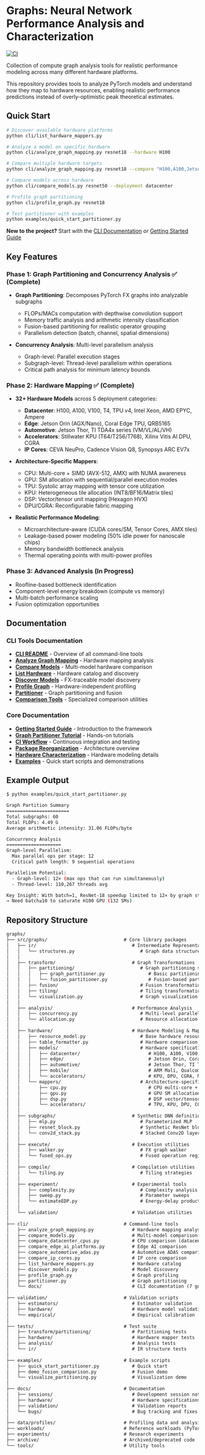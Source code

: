 # Graphs: Neural Network Performance Analysis and Characterization

[![CI](https://github.com/branes-ai/graphs/workflows/CI/badge.svg)](https://github.com/branes-ai/graphs/actions/workflows/ci.yml)

Collection of compute graph analysis tools for realistic performance modeling across many different hardware platforms.

This repository provides tools to analyze PyTorch models and understand how they map to hardware resources, enabling realistic performance predictions instead of overly-optimistic peak theoretical estimates.

## Quick Start

```bash
# Discover available hardware platforms
python cli/list_hardware_mappers.py

# Analyze a model on specific hardware
python cli/analyze_graph_mapping.py resnet18 --hardware H100

# Compare multiple hardware targets
python cli/analyze_graph_mapping.py resnet18 --compare "H100,A100,Jetson-Orin-AGX"

# Compare models across hardware
python cli/compare_models.py resnet50 --deployment datacenter

# Profile graph partitioning
python cli/profile_graph.py resnet18

# Test partitioner with examples
python examples/quick_start_partitioner.py
```

**New to the project?** Start with the [CLI Documentation](cli/README.md) or [Getting Started Guide](docs/getting_started.md)

## Key Features

### Phase 1: Graph Partitioning and Concurrency Analysis ✅ (Complete)

- **Graph Partitioning**: Decomposes PyTorch FX graphs into analyzable subgraphs
  - FLOPs/MACs computation with depthwise convolution support
  - Memory traffic analysis and arithmetic intensity classification
  - Fusion-based partitioning for realistic operator grouping
  - Parallelism detection (batch, channel, spatial dimensions)

- **Concurrency Analysis**: Multi-level parallelism analysis
  - Graph-level: Parallel execution stages
  - Subgraph-level: Thread-level parallelism within operations
  - Critical path analysis for minimum latency bounds

### Phase 2: Hardware Mapping ✅ (Complete)

- **32+ Hardware Models** across 5 deployment categories:
  - **Datacenter**: H100, A100, V100, T4, TPU v4, Intel Xeon, AMD EPYC, Ampere
  - **Edge**: Jetson Orin (AGX/Nano), Coral Edge TPU, QRB5165
  - **Automotive**: Jetson Thor, TI TDA4x series (VM/VL/AL/VH)
  - **Accelerators**: Stillwater KPU (T64/T256/T768), Xilinx Vitis AI DPU, CGRA
  - **IP Cores**: CEVA NeuPro, Cadence Vision Q8, Synopsys ARC EV7x

- **Architecture-Specific Mappers**:
  - CPU: Multi-core + SIMD (AVX-512, AMX) with NUMA awareness
  - GPU: SM allocation with sequential/parallel execution modes
  - TPU: Systolic array mapping with tensor core utilization
  - KPU: Heterogeneous tile allocation (INT8/BF16/Matrix tiles)
  - DSP: Vector/tensor unit mapping (Hexagon HVX)
  - DPU/CGRA: Reconfigurable fabric mapping

- **Realistic Performance Modeling**:
  - Microarchitecture-aware (CUDA cores/SM, Tensor Cores, AMX tiles)
  - Leakage-based power modeling (50% idle power for nanoscale chips)
  - Memory bandwidth bottleneck analysis
  - Thermal operating points with multi-power profiles

### Phase 3: Advanced Analysis (In Progress)

- Roofline-based bottleneck identification
- Component-level energy breakdown (compute vs memory)
- Multi-batch performance scaling
- Fusion optimization opportunities

## Documentation

### CLI Tools Documentation
- **[CLI README](cli/README.md)** - Overview of all command-line tools
- **[Analyze Graph Mapping](cli/docs/analyze_graph_mapping.md)** - Hardware mapping analysis
- **[Compare Models](cli/docs/compare_models.md)** - Multi-model hardware comparison
- **[List Hardware](cli/docs/list_hardware_mappers.md)** - Hardware catalog and discovery
- **[Discover Models](cli/docs/discover_models.md)** - FX-traceable model discovery
- **[Profile Graph](cli/docs/profile_graph.md)** - Hardware-independent profiling
- **[Partitioner](cli/docs/partitioner.md)** - Graph partitioning and fusion
- **[Comparison Tools](cli/docs/comparison_tools.md)** - Specialized comparison utilities

### Core Documentation
- **[Getting Started Guide](docs/getting_started.md)** - Introduction to the framework
- **[Graph Partitioner Tutorial](docs/graph_partitioner_tutorial.md)** - Hands-on tutorials
- **[CI Workflow](docs/ci_workflow.md)** - Continuous integration and testing
- **[Package Reorganization](docs/sessions/2025-10-24_package_reorganization.md)** - Architecture overview
- **[Hardware Characterization](docs/hardware_characterization_2025-10.md)** - Hardware modeling details
- **[Examples](examples/)** - Quick start scripts and demonstrations

## Example Output

```bash
$ python examples/quick_start_partitioner.py

Graph Partition Summary
=======================
Total subgraphs: 60
Total FLOPs: 4.49 G
Average arithmetic intensity: 31.06 FLOPs/byte

Concurrency Analysis
====================
Graph-level Parallelism:
  Max parallel ops per stage: 12
  Critical path length: 9 sequential operations

Parallelism Potential:
  - Graph-level: 12× (max ops that can run simultaneously)
  - Thread-level: 110,267 threads avg

Key Insight: With batch=1, ResNet-18 speedup limited to 12× by graph structure
→ Need batch≥10 to saturate H100 GPU (132 SMs)
```

## Repository Structure

```txt
graphs/
├── src/graphs/                            # Core library packages
│   ├── ir/                                   # Intermediate Representation
│   │   └── structures.py                        # Graph data structures (SubgraphDescriptor, etc.)
│   │
│   ├── transform/                            # Graph Transformations
│   │   ├── partitioning/                        # Graph partitioning strategies
│   │   │   ├── graph_partitioner.py                # Basic partitioning
│   │   │   └── fusion_partitioner.py               # Fusion-based partitioning
│   │   ├── fusion/                              # Fusion transformations (future)
│   │   ├── tiling/                              # Tiling transformations (future)
│   │   └── visualization.py                     # Graph visualization
│   │
│   ├── analysis/                             # Performance Analysis
│   │   ├── concurrency.py                       # Multi-level parallelism analysis
│   │   └── allocation.py                        # Resource allocation analysis
│   │
│   ├── hardware/                             # Hardware Modeling & Mapping
│   │   ├── resource_model.py                    # Base hardware resource models
│   │   ├── table_formatter.py                   # Hardware comparison tables
│   │   ├── models/                              # Hardware specifications
│   │   │   ├── datacenter/                         # H100, A100, V100, T4, TPU v4, Xeon, EPYC
│   │   │   ├── edge/                               # Jetson Orin, Coral Edge TPU
│   │   │   ├── automotive/                         # Jetson Thor, TI TDA4x
│   │   │   ├── mobile/                             # ARM Mali, Qualcomm Adreno
│   │   │   └── accelerators/                       # KPU, DPU, CGRA, NPU IP cores
│   │   └── mappers/                             # Architecture-specific mappers
│   │       ├── cpu.py                              # CPU multi-core + SIMD
│   │       ├── gpu.py                              # GPU SM allocation
│   │       ├── dsp.py                              # DSP vector/tensor units
│   │       └── accelerators/                       # TPU, KPU, DPU, CGRA, Hailo
│   │
│   ├── subgraphs/                            # Synthetic DNN definitions
│   │   ├── mlp.py                               # Parameterized MLP
│   │   ├── resnet_block.py                      # Synthetic ResNet block
│   │   └── conv2d_stack.py                      # Stacked Conv2D layers
│   │
│   ├── execute/                              # Execution utilities
│   │   ├── walker.py                            # FX graph walker
│   │   └── fused_ops.py                         # Fused operation registry
│   │
│   ├── compile/                              # Compilation utilities
│   │   └── tiling.py                            # Tiling strategies
│   │
│   ├── experiment/                           # Experimental tools
│   │   ├── complexity.py                        # Complexity analysis
│   │   ├── sweep.py                             # Parameter sweeps
│   │   └── estimateEDP.py                       # Energy-delay product
│   │
│   └── validation/                           # Validation utilities
│
├── cli/                                   # Command-line tools
│   ├── analyze_graph_mapping.py              # Hardware mapping analysis
│   ├── compare_models.py                     # Multi-model comparison
│   ├── compare_datacenter_cpus.py            # CPU comparison (datacenter)
│   ├── compare_edge_ai_platforms.py          # Edge AI comparison
│   ├── compare_automotive_adas.py            # Automotive ADAS comparison
│   ├── compare_ip_cores.py                   # IP core comparison
│   ├── list_hardware_mappers.py              # Hardware catalog
│   ├── discover_models.py                    # Model discovery
│   ├── profile_graph.py                      # Graph profiling
│   ├── partitioner.py                        # Graph partitioning
│   └── docs/                                 # CLI documentation (7 guides)
│
├── validation/                            # Validation scripts
│   ├── estimators/                           # Estimator validation
│   ├── hardware/                             # Hardware model validation
│   └── empirical/                            # Empirical calibration
│
├── tests/                                 # Test suite
│   ├── transform/partitioning/               # Partitioning tests
│   ├── hardware/                             # Hardware mapper tests
│   ├── analysis/                             # Analysis tests
│   └── ir/                                   # IR structure tests
│
├── examples/                              # Example scripts
│   ├── quick_start_partitioner.py            # Quick start
│   ├── demo_fusion_comparison.py             # Fusion demo
│   └── visualize_partitioning.py             # Visualization demo
│
├── docs/                                  # Documentation
│   ├── sessions/                             # Development session notes
│   ├── hardware/                             # Hardware specifications
│   ├── validation/                           # Validation reports
│   └── bugs/                                 # Bug tracking and fixes
│
├── data/profiles/                         # Profiling data and analysis
├── workloads/                             # Reference workloads (PyTorch, JAX, TF)
├── experiments/                           # Research experiments
├── archive/                               # Archived/deprecated code
└── tools/                                 # Utility tools
```
